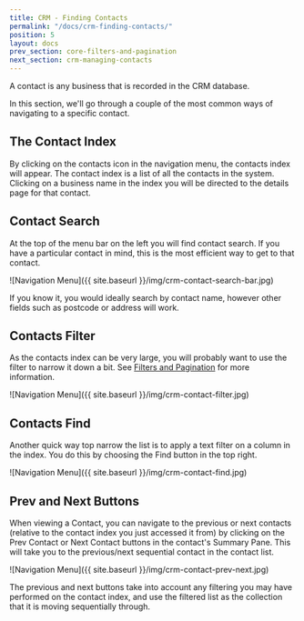 ```yaml
---
title: CRM - Finding Contacts
permalink: "/docs/crm-finding-contacts/"
position: 5
layout: docs
prev_section: core-filters-and-pagination
next_section: crm-managing-contacts
---
```


A contact is any business that is recorded in the CRM database.

In this section, we'll go through a couple of the most common ways of navigating to a specific contact.

## The Contact Index

By clicking on the contacts icon in the navigation menu, the contacts index will appear. The contact index is a list of all the contacts in the system. Clicking on a business name in the index you will be directed to the details page for that contact.

## Contact Search

At the top of the menu bar on the left you will find contact search. If you have a particular contact in mind, this is the most efficient way to get to that contact.

![Navigation Menu]({{ site.baseurl }}/img/crm-contact-search-bar.jpg)

If you know it, you would ideally search by contact name, however other fields such as postcode or address will work.

## Contacts Filter

As the contacts index can be very large, you will probably want to use the filter to narrow it down a bit. See [Filters and Pagination](../filters-and-pagination/) for more information.

![Navigation Menu]({{ site.baseurl }}/img/crm-contact-filter.jpg)

## Contacts Find

Another quick way top narrow the list is to apply a text filter on a column in the index. You do this by choosing the Find button in the top right.

![Navigation Menu]({{ site.baseurl }}/img/crm-contact-find.jpg)

## Prev and Next Buttons

When viewing a Contact, you can navigate to the previous or next contacts (relative to the contact index you just accessed it from) by clicking on the Prev Contact or Next Contact buttons in the contact's Summary Pane. This will take you to the previous/next sequential contact in the contact list.

![Navigation Menu]({{ site.baseurl }}/img/crm-contact-prev-next.jpg)

The previous and next buttons take into account any filtering you may have performed on the contact index, and use the filtered list as the collection that it is moving sequentially through.
